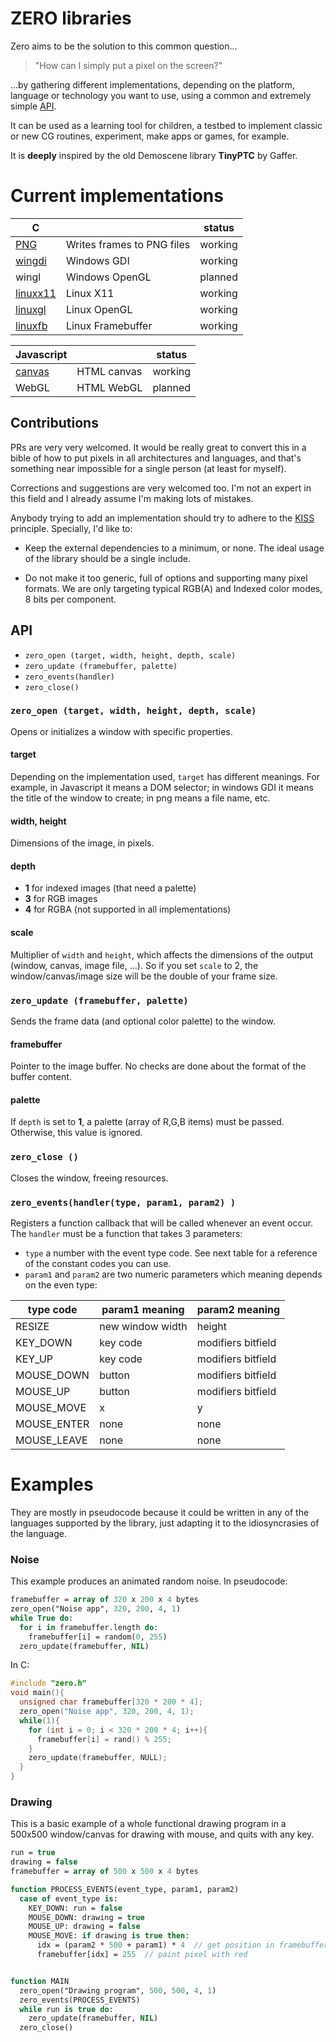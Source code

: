 # ZERO libraries

Zero aims to be the solution to this common question...

> "How can I simply put a pixel on the screen?"

...by gathering different implementations, depending on the platform, language
or technology you want to use, using a common and extremely simple [API](https://github.com/feiss/zero#api).

It can be used as a learning tool for children, a testbed to implement
classic or new CG routines, experiment, make apps or games, for example.

It is **deeply** inspired by the old Demoscene library **TinyPTC** by Gaffer.


# Current implementations

C |    |    status
-----|-------------|-------
[PNG](https://github.com/feiss/zero/tree/master/src/c/png)  | Writes frames to PNG files | working
[wingdi](https://github.com/feiss/zero/tree/master/src/c/wingdi) | Windows GDI | working
wingl | Windows OpenGL | planned
[linuxx11](https://github.com/feiss/zero/tree/master/src/c/linuxx11) | Linux X11 | working
[linuxgl](https://github.com/feiss/zero/tree/master/src/c/linuxgl) | Linux OpenGL | working
[linuxfb](https://github.com/feiss/zero/tree/master/src/c/linuxfb) | Linux Framebuffer | working

Javascript  |   | status
-----|-------------|-------
[canvas](https://github.com/feiss/zero/tree/master/src/js/canvas) | HTML canvas | working
WebGL | HTML WebGL | planned


## Contributions

PRs are very very welcomed. It would be really great to convert this in a bible of how to put pixels in all architectures and languages, and that's something near impossible for a single person (at least for myself).

Corrections and suggestions are very welcomed too. I'm not an expert in this field and I already assume I'm making lots of mistakes.

Anybody trying to add an implementation should try to adhere to the [KISS](https://en.wikipedia.org/wiki/KISS_principle) principle. Specially, I'd like to:

* Keep the external dependencies to a minimum, or none. The ideal usage of
the library should be a single include.

* Do not make it too generic, full of options and supporting many pixel formats.
We are only targeting typical RGB(A) and Indexed color modes, 8 bits per component.



## API

* `zero_open (target, width, height, depth, scale)`
* `zero_update (framebuffer, palette)`
* `zero_events(handler)`
* `zero_close()`

### `zero_open (target, width, height, depth, scale)`

Opens or initializes a window with specific properties.

#### target
Depending on the implementation used, `target` has different meanings.
For example, in Javascript it means a DOM selector;
in windows GDI it means the title of the window to create;
in png means a file name, etc.

#### width, height

Dimensions of the image, in pixels.

#### depth

- **1** for indexed images (that need a palette)
- **3** for RGB images
- **4** for RGBA (not supported in all implementations)

#### scale

Multiplier of `width` and `height`, which affects the dimensions of the output (window, canvas, image file, ...).
So if you set `scale` to 2, the window/canvas/image size will be the double of your frame size.



### `zero_update (framebuffer, palette)`

Sends the frame data (and optional color palette) to the window.

#### framebuffer

Pointer to the image buffer. No checks are done about the format of the buffer content.

#### palette

If `depth` is set to **1**, a palette (array of R,G,B items) must be passed.
Otherwise, this value is ignored.

### `zero_close ()`

Closes the window, freeing resources.

### `zero_events(handler(type, param1, param2) )`

Registers a function callback that will be called whenever an event occur. The `handler` must be a function that takes 3 parameters:

* `type` a number with the event type code. See next table for a reference of the constant codes you can use.
* `param1` and `param2` are two numeric parameters which meaning depends on the even type:

type code | param1 meaning | param2 meaning
----------|----------|-----------
RESIZE  | new window width   | height 
KEY_DOWN | key code   | modifiers bitfield
KEY_UP |  key code  |  modifiers bitfield 
MOUSE_DOWN |  button  | modifiers bitfield  
MOUSE_UP |  button  | modifiers bitfield 
MOUSE_MOVE |  x  | y 
MOUSE_ENTER |  none   |  none
MOUSE_LEAVE |  none   |  none 


# Examples

They are mostly in pseudocode because it could be written in any of the languages supported by the library, just adapting it to the idiosyncrasies of the language.

### Noise

This example produces an animated random noise. In pseudocode:

```pascal
framebuffer = array of 320 x 200 x 4 bytes
zero_open("Noise app", 320, 200, 4, 1)
while True do:
  for i in framebuffer.length do:
    framebuffer[i] = random(0, 255)
  zero_update(framebuffer, NIL)
```

In C:

```c
#include "zero.h"
void main(){
  unsigned char framebuffer[320 * 200 * 4];
  zero_open("Noise app", 320, 200, 4, 1);
  while(1){
    for (int i = 0; i < 320 * 200 * 4; i++){
      framebuffer[i] = rand() % 255;
    }
    zero_update(framebuffer, NULL);
  }
}

```


### Drawing
This is a basic example of a whole functional drawing program in a 500x500 window/canvas for drawing with mouse, and quits with any key. 

```pascal
run = true
drawing = false
framebuffer = array of 500 x 500 x 4 bytes

function PROCESS_EVENTS(event_type, param1, param2)
  case of event_type is:
    KEY_DOWN: run = false
    MOUSE_DOWN: drawing = true
    MOUSE_UP: drawing = false
    MOUSE_MOVE: if drawing is true then:
      idx = (param2 * 500 + param1) * 4  // get position in framebuffer
      framebuffer[idx] = 255  // paint pixel with red


function MAIN
  zero_open("Drawing program", 500, 500, 4, 1)
  zero_events(PROCESS_EVENTS)
  while run is true do:
    zero_update(framebuffer, NIL)
  zero_close()
```

